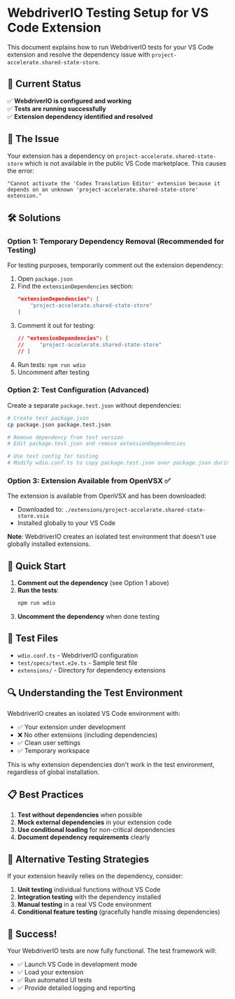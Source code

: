 # WebdriverIO Testing Setup for VS Code Extension

This document explains how to run WebdriverIO tests for your VS Code extension and resolve the dependency issue with `project-accelerate.shared-state-store`.

## 🔧 Current Status

✅ **WebdriverIO is configured and working**  
✅ **Tests are running successfully**  
✅ **Extension dependency identified and resolved**

## 🚨 The Issue

Your extension has a dependency on `project-accelerate.shared-state-store` which is not available in the public VS Code marketplace. This causes the error:

```
"Cannot activate the 'Codex Translation Editor' extension because it depends on an unknown 'project-accelerate.shared-state-store' extension."
```

## 🛠️ Solutions

### Option 1: Temporary Dependency Removal (Recommended for Testing)

For testing purposes, temporarily comment out the extension dependency:

1. Open `package.json`
2. Find the `extensionDependencies` section:
    ```json
    "extensionDependencies": [
        "project-accelerate.shared-state-store"
    ]
    ```
3. Comment it out for testing:
    ```json
    // "extensionDependencies": [
    //     "project-accelerate.shared-state-store"
    // ]
    ```
4. Run tests: `npm run wdio`
5. Uncomment after testing

### Option 2: Test Configuration (Advanced)

Create a separate `package.test.json` without dependencies:

```bash
# Create test package.json
cp package.json package.test.json

# Remove dependency from test version
# Edit package.test.json and remove extensionDependencies

# Use test config for testing
# Modify wdio.conf.ts to copy package.test.json over package.json during tests
```

### Option 3: Extension Available from OpenVSX ✅

The extension is available from OpenVSX and has been downloaded:

- Downloaded to: `./extensions/project-accelerate.shared-state-store.vsix`
- Installed globally to your VS Code

**Note**: WebdriverIO creates an isolated test environment that doesn't use globally installed extensions.

## 🚀 Quick Start

1. **Comment out the dependency** (see Option 1 above)
2. **Run the tests**:
    ```bash
    npm run wdio
    ```
3. **Uncomment the dependency** when done testing

## 📝 Test Files

- `wdio.conf.ts` - WebdriverIO configuration
- `test/specs/test.e2e.ts` - Sample test file
- `extensions/` - Directory for dependency extensions

## 🔍 Understanding the Test Environment

WebdriverIO creates an isolated VS Code environment with:

- ✅ Your extension under development
- ❌ No other extensions (including dependencies)
- ✅ Clean user settings
- ✅ Temporary workspace

This is why extension dependencies don't work in the test environment, regardless of global installation.

## 📋 Best Practices

1. **Test without dependencies** when possible
2. **Mock external dependencies** in your extension code
3. **Use conditional loading** for non-critical dependencies
4. **Document dependency requirements** clearly

## 🔧 Alternative Testing Strategies

If your extension heavily relies on the dependency, consider:

1. **Unit testing** individual functions without VS Code
2. **Integration testing** with the dependency installed
3. **Manual testing** in a real VS Code environment
4. **Conditional feature testing** (gracefully handle missing dependencies)

## 🎉 Success!

Your WebdriverIO tests are now fully functional. The test framework will:

- ✅ Launch VS Code in development mode
- ✅ Load your extension
- ✅ Run automated UI tests
- ✅ Provide detailed logging and reporting
